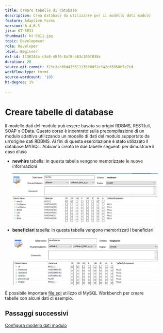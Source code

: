 ```yaml
---
title: Creare tabelle di database
description: Crea database da utilizzare per il modello dati modulo
feature: Adaptive Forms
version: 6.4,6.5
jira: KT-5811
thumbnail: kt-5811.jpg
topic: Development
role: Developer
level: Beginner
exl-id: 1136244a-c3e6-45f6-8af8-eb3c100f838e
duration: 28
source-git-commit: f23c2ab86d42531113690df2e342c65060b5c7cd
workflow-type: tm+mt
source-wordcount: '105'
ht-degree: 1%

---
```


# Creare tabelle di database

Il modello dati del modulo può essere basato su origini RDBMS, RESTfull, SOAP o OData. Questo corso è incentrato sulla precompilazione di un modulo adattivo utilizzando un modello di dati del modulo supportato da un’origine dati RDBMS. Ai fini di questa esercitazione è stato utilizzato il database MYSQL. Abbiamo creato le due tabelle seguenti per dimostrare il caso d’uso

* **newhire** tabella: in questa tabella vengono memorizzate le nuove informazioni

  ![newhire](assets/newhire-table.png)


* **beneficiari** tabella: in questa tabella vengono memorizzati i beneficiari

  ![beneficiari](assets/beneficiaries-table.png)

È possibile importare [file sql](assets/db-schema.sql) utilizzo di MySQL Workbench per creare tabelle con alcuni dati di esempio.

## Passaggi successivi

[Configura modello dati modulo](./configuring-form-data-model.md)
